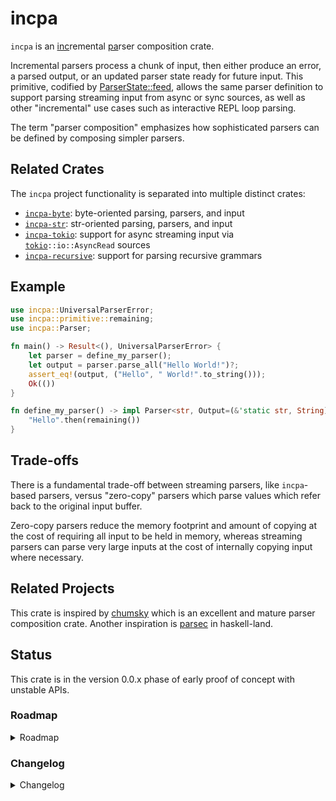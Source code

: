 # incpa

`incpa` is an <u>inc</u>remental <u>pa</u>rser composition crate.

Incremental parsers process a chunk of input, then either produce an error, a parsed output, or an updated parser state ready for future input. This primitive, codified by [ParserState::feed](crate::state::ParserState::feed), allows the same parser definition to support parsing streaming input from async or sync sources, as well as other "incremental" use cases such as interactive REPL loop parsing.

The term "parser composition" emphasizes how sophisticated parsers can be defined by composing simpler parsers.

## Related Crates

The `incpa` project functionality is separated into multiple distinct crates:

- [`incpa-byte`](https://docs.rs/incpa-byte): byte-oriented parsing, parsers, and input
- [`incpa-str`](https://docs.rs/incpa-str): str-oriented parsing, parsers, and input
- [`incpa-tokio`](https://docs.rs/incpa-tokio): support for async streaming input via [`tokio`](https://docs.rs/tokio)`::io::AsyncRead` sources
- [`incpa-recursive`](https://docs.rs/incpa-recursive): support for parsing recursive grammars

## Example

```rust
use incpa::UniversalParserError;
use incpa::primitive::remaining;
use incpa::Parser;

fn main() -> Result<(), UniversalParserError> {
    let parser = define_my_parser();
    let output = parser.parse_all("Hello World!")?;
    assert_eq!(output, ("Hello", " World!".to_string()));
    Ok(())
}

fn define_my_parser() -> impl Parser<str, Output=(&'static str, String), Error=UniversalParserError> {
    "Hello".then(remaining())
}
```

## Trade-offs

There is a fundamental trade-off between streaming parsers, like `incpa`-based parsers, versus "zero-copy" parsers which parse values which refer back to the original input buffer.

Zero-copy parsers reduce the memory footprint and amount of copying at the cost of requiring all input to be held in memory, whereas streaming parsers can parse very large inputs at the cost of internally copying input where necessary.

## Related Projects

This crate is inspired by [chumsky](https://docs.rs/chumsky) which is an excellent and mature parser composition crate. Another inspiration is [parsec](https://hackage.haskell.org/package/parsec) in haskell-land. 

## Status

This crate is in the version 0.0.x phase of early proof of concept with unstable APIs.

### Roadmap

<details>
<summary>Roadmap</summary>

#### 0.1.0 Feature Goals

- [x] A basic suite of general composition abstractions such as [Parser::then] and [Parser::or] with backtracking support. (As of v0.0.1.)
- [x] Support for both string parsers and slice parsers (including byte slices). (As of v0.0.1.)
- [x] Efficient streaming string parsing from byte-oriented I/O sources using UTF8 decoding. (As of v0.0.1.)
- [ ] Tunable buffer management.
- [ ] Common generic primitive parsers, such as end-of-input, constants, and literals.
- [ ] Common primitive text parsers, such as number literal parsers, whitespace parsers, keyword parsing, etc...
- [ ] Common primitive byte-oriented parsers, such as integer types with different endianness, common variable-length integer encodings such as VLQ and LEB128, UTF8 chars, fixed-sized arrays, etc...
- [ ] Basic support for non-byte slice parsing with an example token slice parser.
- [ ] Location tracking in errors.
- [ ] Recursive parsers.
- [ ] Thorough test coverage.
- [ ] Proof-of-API plausibility with a major parser application or two in downstream crates.
- [ ] Basic self benchmarks for comparison across revisions (but not necessarily comparison to alternative parser crates).

</details>

### Changelog

<details>
<summary>Changelog</summary>

#### v0.0.3 (Not Yet Released)

- Split out `incpa-byte` crate.

#### v0.0.2

This release just fixed some missing `Cargo.toml` metadata: `homepage` and `repository`.

#### v0.0.1

Basic core structure with:

- [Parser], [Parser::map], [Parser::map_error], [Parser::then], [Parser::or]
- [state::ParserState]
- `incpa_byte::ByteParser`, hardcoded `incpa_byte::BufferManager` strategy (later moved to separate `incpa_byte` crate.

</details>
